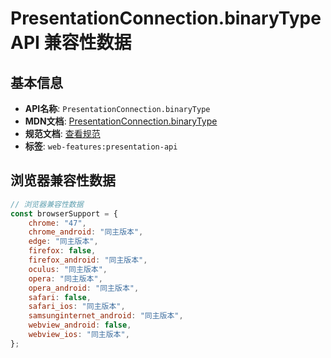 # PresentationConnection.binaryType API 兼容性数据

## 基本信息

- **API名称**: `PresentationConnection.binaryType`
- **MDN文档**: [PresentationConnection.binaryType](https://developer.mozilla.org/docs/Web/API/PresentationConnection/binaryType)
- **规范文档**: [查看规范](https://w3c.github.io/presentation-api/#dom-presentationconnection-binarytype)
- **标签**: `web-features:presentation-api`

## 浏览器兼容性数据

```javascript
// 浏览器兼容性数据
const browserSupport = {
    chrome: "47",
    chrome_android: "同主版本",
    edge: "同主版本",
    firefox: false,
    firefox_android: "同主版本",
    oculus: "同主版本",
    opera: "同主版本",
    opera_android: "同主版本",
    safari: false,
    safari_ios: "同主版本",
    samsunginternet_android: "同主版本",
    webview_android: false,
    webview_ios: "同主版本",
};

```


